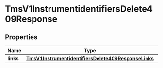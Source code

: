 
# TmsV1InstrumentidentifiersDelete409Response

## Properties
Name | Type | Description | Notes
------------ | ------------- | ------------- | -------------
**links** | [**TmsV1InstrumentidentifiersDelete409ResponseLinks**](TmsV1InstrumentidentifiersDelete409ResponseLinks.md) |  |  [optional]



